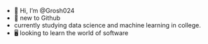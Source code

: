 - 👋 Hi, I’m @Grosh024
- 🌱 new to Github
-  currently studying data science and machine learning in college.
- 🖥️ looking to learn the world of software

<!---
Grosh024/Grosh024 is a ✨ special ✨ repository because its `README.md` (this file) appears on your GitHub profile.
You can click the Preview link to take a look at your changes.
--->
